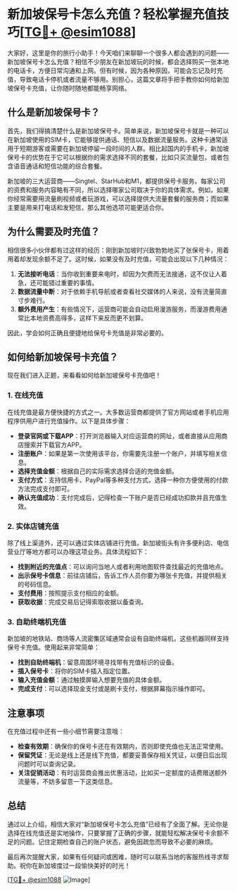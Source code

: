 # 新加坡保号卡怎么充值？轻松掌握充值技巧[[TG💪+ @esim1088](https://t.me/s/esim1088)]

大家好，这里是你的旅行小助手！今天咱们来聊聊一个很多人都会遇到的问题——新加坡保号卡怎么充值？相信不少朋友在新加坡玩的时候，都会选择购买一张本地的电话卡，方便日常沟通和上网。但有时候，因为各种原因，可能会忘记及时充值，导致电话卡停机或者流量不够用。别担心，这篇文章将手把手教你如何给新加坡保号卡充值，让你随时随地都能畅享网络。

## 什么是新加坡保号卡？

首先，我们得搞清楚什么是新加坡保号卡。简单来说，新加坡保号卡就是一种可以在新加坡使用的SIM卡，它能够提供通话、短信以及数据流量服务。这种卡通常适用于短期游客或需要在新加坡停留一段时间的人群。相比起国内的手机卡，新加坡保号卡的优势在于它可以根据你的需求选择不同的套餐，比如只买流量包，或者包含语音通话和短信功能的综合套餐。

新加坡的三大运营商——Singtel、StarHub和M1，都提供保号卡服务。每家公司的资费和服务内容略有不同，所以选择哪家公司取决于你的具体需求。例如，如果你经常需要用流量刷视频或者玩游戏，可以选择提供大流量套餐的服务商；而如果主要是用来打电话和发短信，那么其他选项可能更适合你。

## 为什么需要及时充值？

相信很多小伙伴都有过这样的经历：刚到新加坡时兴致勃勃地买了张保号卡，用着用着却发现余额不足了。这时候，如果没有及时充值，可能会出现以下几种情况：

1. **无法接听电话**：当你收到重要来电时，却因为欠费而无法接通，这不仅让人着急，还可能错过重要的事情。
2. **数据流量中断**：对于依赖手机导航或者查看社交媒体的人来说，没有流量简直寸步难行。
3. **额外费用产生**：有些情况下，运营商可能会自动启用漫游服务，而漫游费用通常比本地资费高得多，这样下来反而更不划算。

因此，学会如何正确且便捷地给保号卡充值是非常必要的。

## 如何给新加坡保号卡充值？

现在我们进入正题，来看看如何给新加坡保号卡充值吧！

### 1. 在线充值

在线充值是最方便快捷的方式之一。大多数运营商都提供了官方网站或者手机应用程序供用户进行充值操作。以下是具体步骤：

- **登录官网或下载APP**：打开浏览器输入对应运营商的网址，或者直接从应用商店搜索并下载官方APP。
- **注册账户**：如果是第一次使用该平台，你需要先注册一个账户，并填写相关信息。
- **选择充值金额**：根据自己的实际需求选择合适的充值金额。
- **支付方式**：支持信用卡、PayPal等多种支付方式，选择一种你方便使用的付款方法完成支付即可。
- **确认充值成功**：支付完成后，记得检查一下账户是否已经成功扣款并且充值生效。

### 2. 实体店铺充值

除了线上渠道外，还可以通过实体店铺进行充值。新加坡街头有许多便利店、电信营业厅等地方都可以办理这项业务。具体流程如下：

- **找到附近的充值点**：可以询问当地人或者利用地图软件查找最近的充值地点。
- **出示保号卡信息**：前往店铺后，告诉工作人员你要为哪张卡充值，并提供相关的号码信息。
- **支付费用**：按照提示支付相应的金额。
- **获取收据**：完成交易后记得索取收据以备查询。

### 3. 自助终端机充值

新加坡的地铁站、商场等人流密集区域通常会设有自助终端机，这些机器同样支持保号卡充值。使用起来非常简单：

- **找到自助终端机**：留意周围环境寻找带有充值标识的设备。
- **插入保号卡**：将你的SIM卡插入指定位置。
- **输入充值金额**：通过触摸屏输入想要充值的具体金额。
- **完成支付**：可以选择现金支付或是刷卡支付，根据屏幕指示操作即可。

## 注意事项

在充值过程中还有一些小细节需要注意哦：

- **检查有效期**：确保你的保号卡还在有效期内，否则即使充值也无法正常使用。
- **保留凭证**：无论是线上还是线下充值，都要妥善保存相关凭证，以便日后出现问题时可以查询记录。
- **关注促销活动**：有时运营商会推出优惠活动，比如买一定额度的话费赠送额外流量等，不妨多留意一下这类信息。

## 总结

通过以上介绍，相信大家对“新加坡保号卡怎么充值”已经有了全面了解。无论你是选择在线充值还是实地操作，只要掌握了正确的步骤，就能轻松解决保号卡余额不足的问题。记住定期检查自己的账户状态，避免因疏忽而导致不必要的麻烦。

最后再次提醒大家，如果有任何疑问或困难，随时可以联系当地的客服热线寻求帮助。祝你在新加坡度过一段愉快美好的时光！

[[TG💪+ @esim1088](https://t.me/s/esim1088) ![Image](https://i.postimg.cc/4NQfJmqS/Snipaste-2025-05-13-00-14-12.png)]